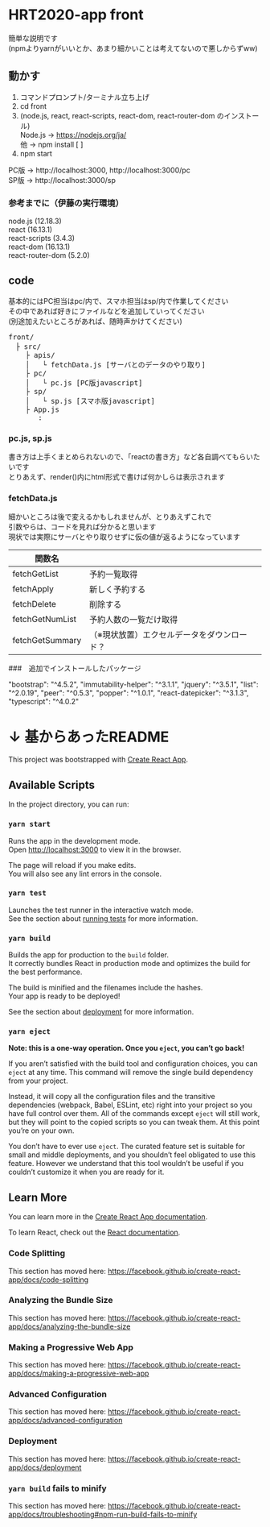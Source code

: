 # HRT2020-app front

簡単な説明です  
(npmよりyarnがいいとか、あまり細かいことは考えてないので悪しからずww)

## 動かす

1. コマンドプロンプト/ターミナル立ち上げ
2. cd front
3. (node.js, react, react-scripts, react-dom, react-router-dom のインストール)  
    Node.js → https://nodejs.org/ja/  
    他      → npm install [  ]  
5. npm start
  
PC版 → http://localhost:3000, http://localhost:3000/pc  
SP版 → http://localhost:3000/sp                   

### 参考までに（伊藤の実行環境）

node.js (12.18.3)  
react (16.13.1)  
react-scripts (3.4.3)  
react-dom (16.13.1)  
react-router-dom (5.2.0)  

## code

基本的にはPC担当はpc/内で、スマホ担当はsp/内で作業してください  
その中であれば好きにファイルなどを追加していってください  
(別途加えたいところがあれば、随時声かけてください)  

<pre>
front/  
　├ src/  
    ├ apis/  
    │   └ fetchData.js [サーバとのデータのやり取り]  
    ├ pc/  
    │   └ pc.js [PC版javascript]  
    ├ sp/  
    │   └ sp.js [スマホ版javascript]  
    ├ App.js  
       :  
</pre>


### pc.js, sp.js
書き方は上手くまとめられないので、「reactの書き方」など各自調べてもらいたいです  
とりあえず、render()内にhtml形式で書けば何かしらは表示されます  

### fetchData.js
細かいところは後で変えるかもしれませんが、とりあえずこれで  
引数やらは、コードを見れば分かると思います  
現状では実際にサーバとやり取りせずに仮の値が返るようになっています  

| 関数名 |  |
----|---- 
| fetchGetList | 予約一覧取得 |
| fetchApply | 新しく予約する |
| fetchDelete | 削除する |
| fetchGetNumList | 予約人数の一覧だけ取得 |
| fetchGetSummary | （※現状放置）エクセルデータをダウンロード？ |

###　追加でインストールしたパッケージ

"bootstrap": "^4.5.2",
"immutability-helper": "^3.1.1",
"jquery": "^3.5.1",
"list": "^2.0.19",
"peer": "^0.5.3",
"popper": "^1.0.1",
"react-datepicker": "^3.1.3",
"typescript": "^4.0.2"

# ↓ 基からあったREADME


This project was bootstrapped with [Create React App](https://github.com/facebook/create-react-app).

## Available Scripts

In the project directory, you can run:

### `yarn start`

Runs the app in the development mode.<br />
Open [http://localhost:3000](http://localhost:3000) to view it in the browser.

The page will reload if you make edits.<br />
You will also see any lint errors in the console.

### `yarn test`

Launches the test runner in the interactive watch mode.<br />
See the section about [running tests](https://facebook.github.io/create-react-app/docs/running-tests) for more information.

### `yarn build`

Builds the app for production to the `build` folder.<br />
It correctly bundles React in production mode and optimizes the build for the best performance.

The build is minified and the filenames include the hashes.<br />
Your app is ready to be deployed!

See the section about [deployment](https://facebook.github.io/create-react-app/docs/deployment) for more information.

### `yarn eject`

**Note: this is a one-way operation. Once you `eject`, you can’t go back!**

If you aren’t satisfied with the build tool and configuration choices, you can `eject` at any time. This command will remove the single build dependency from your project.

Instead, it will copy all the configuration files and the transitive dependencies (webpack, Babel, ESLint, etc) right into your project so you have full control over them. All of the commands except `eject` will still work, but they will point to the copied scripts so you can tweak them. At this point you’re on your own.

You don’t have to ever use `eject`. The curated feature set is suitable for small and middle deployments, and you shouldn’t feel obligated to use this feature. However we understand that this tool wouldn’t be useful if you couldn’t customize it when you are ready for it.

## Learn More

You can learn more in the [Create React App documentation](https://facebook.github.io/create-react-app/docs/getting-started).

To learn React, check out the [React documentation](https://reactjs.org/).

### Code Splitting

This section has moved here: https://facebook.github.io/create-react-app/docs/code-splitting

### Analyzing the Bundle Size

This section has moved here: https://facebook.github.io/create-react-app/docs/analyzing-the-bundle-size

### Making a Progressive Web App

This section has moved here: https://facebook.github.io/create-react-app/docs/making-a-progressive-web-app

### Advanced Configuration

This section has moved here: https://facebook.github.io/create-react-app/docs/advanced-configuration

### Deployment

This section has moved here: https://facebook.github.io/create-react-app/docs/deployment

### `yarn build` fails to minify

This section has moved here: https://facebook.github.io/create-react-app/docs/troubleshooting#npm-run-build-fails-to-minify
